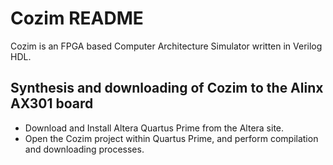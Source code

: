 Cozim README
===

Cozim is an FPGA based Computer Architecture Simulator written in Verilog HDL.

Synthesis and downloading of Cozim to the Alinx AX301 board
---

* Download and Install Altera Quartus Prime from the Altera site.
* Open the Cozim project within Quartus Prime, and perform compilation and downloading processes.